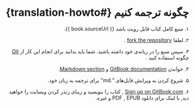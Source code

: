 <div dir=rtl>

# چگونه ترجمه کنیم  {#translation-howto}
۱. منبع کامل کتاب قابل رویت باشد  {{ book.sourceUrl }}.

۲. لطفا  [fork the repository](https://help.github.com/articles/fork-a-repo) .

۳. سپس منبع را در ریانه‌ی خود داشته باشید. شما باید بدانید  برای انجام این کار از  [Git](http://www.git-scm.com) چگونه استفاده کنید .

۴. خواندن  [GitBook documentation](https://help.gitbook.com) و [Markdown section](https://help.gitbook.com/format/markdown.html).

۵. شروع کردن به ویرایش فایل‌های ".md" برای ترجمه به زبان خود.

۶. [Sign up on GitBook.com](https://www.gitbook.com) , کتاب را بنویسید و زیبای رندر کردن وبسایت را  خواهید دید, با لینک برای دانلود PDF , EPUB و غیره.
